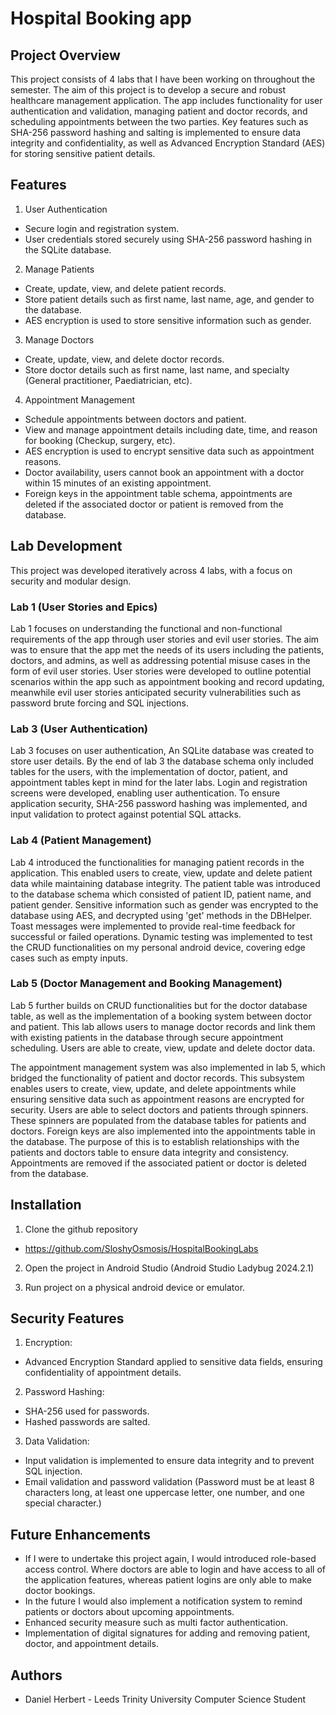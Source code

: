 # Hospital Booking app
## Project Overview

This project consists of 4 labs that I have been working on throughout the semester. The aim of this project is to develop a secure and robust healthcare management application. 
The app includes functionality for user authentication and validation, managing patient and doctor records, and scheduling appointments between the two parties.
Key features such as SHA-256 password hashing and salting is implemented to ensure data integrity and confidentiality, as well as Advanced Encryption Standard (AES) for storing sensitive patient details.

## Features

1. User Authentication
+ Secure login and registration system.
+ User credentials stored securely using SHA-256 password hashing in the SQLite database.

2. Manage Patients
+ Create, update, view, and delete patient records.
+ Store patient details such as first name, last name, age, and gender to the database.
+ AES encryption is used to store sensitive information such as gender.

3. Manage Doctors
+ Create, update, view, and delete doctor records.
+ Store doctor details such as first name, last name, and specialty (General practitioner, Paediatrician, etc).

4. Appointment Management
+ Schedule appointments between doctors and patient.
+ View and manage appointment details including date, time, and reason for booking (Checkup, surgery, etc).
+ AES encryption is used to encrypt sensitive data such as appointment reasons.
+ Doctor availability, users cannot book an appointment with a doctor within 15 minutes of an existing appointment.
+ Foreign keys in the appointment table schema, appointments are deleted if the associated doctor or patient is removed from the database.

## Lab Development

This project was developed iteratively across 4 labs, with a focus on security and modular design.

### Lab 1 (User Stories and Epics)

Lab 1 focuses on understanding the functional and non-functional requirements of the app through user stories and evil user stories.
The aim was to ensure that the app met the needs of its users including the patients, doctors, and admins, as well as addressing potential misuse cases in the form of evil user stories.
User stories were developed to outline potential scenarios within the app such as appointment booking and record updating, meanwhile evil user stories anticipated security vulnerabilities such as password brute forcing and SQL injections.

### Lab 3 (User Authentication)

Lab 3 focuses on user authentication, An SQLite database was created to store user details. By the end of lab 3 the database schema only included tables for the users, with the implementation of doctor, patient, and appointment tables kept in mind for the later labs.
Login and registration screens were developed, enabling user authentication. To ensure application security, SHA-256 password hashing was implemented, and input validation to protect against potential SQL attacks.

### Lab 4 (Patient Management)

Lab 4 introduced the functionalities for managing patient records in the application. This enabled users to create, view, update and delete patient data while maintaining database integrity.
The patient table was introduced to the database schema which consisted of patient ID, patient name, and patient gender. Sensitive information such as gender was encrypted to the database using AES, and decrypted using 'get' methods in the DBHelper.
Toast messages were implemented to provide real-time feedback for successful or failed operations. Dynamic testing was implemented to test the CRUD functionalities on my personal android device, covering edge cases such as empty inputs.

### Lab 5 (Doctor Management and Booking Management)

Lab 5 further builds on CRUD functionalities but for the doctor database table, as well as the implementation of a booking system between doctor and patient. This lab allows users to manage doctor records and link them with existing patients in the database through secure appointment scheduling.
Users are able to create, view, update and delete doctor data. 

The appointment management system was also implemented in lab 5, which bridged the functionality of patient and doctor records. This subsystem enables users to create, view, update, and delete appointments while ensuring sensitive data such as appointment reasons are encrypted for security.
Users are able to select doctors and patients through spinners. These spinners are populated from the database tables for patients and doctors.
Foreign keys are also implemented into the appointments table in the database. The purpose of this is to establish relationships with the patients and doctors table to ensure data integrity and consistency. Appointments are removed if the associated patient or doctor is deleted from the database.


## Installation

1. Clone the github repository
+ https://github.com/SloshyOsmosis/HospitalBookingLabs

2. Open the project in Android Studio (Android Studio Ladybug 2024.2.1)

3. Run project on a physical android device or emulator.

## Security Features

1. Encryption:
+ Advanced Encryption Standard applied to sensitive data fields, ensuring confidentiality of appointment details.

2. Password Hashing:
+ SHA-256 used for passwords.
+ Hashed passwords are salted.

3. Data Validation:
+ Input validation is implemented to ensure data integrity and to prevent SQL injection.
+ Email validation and password validation (Password must be at least 8 characters long, at least one uppercase letter, one number, and one special character.)

## Future Enhancements

+ If I were to undertake this project again, I would introduced role-based access control. Where doctors are able to login and have access to all of the application features, whereas patient logins are only able to make doctor bookings.
+ In the future I would also implement a notification system to remind patients or doctors about upcoming appointments. 
+ Enhanced security measure such as multi factor authentication.
+ Implementation of digital signatures for adding and removing patient, doctor, and appointment details.

## Authors
+ Daniel Herbert - Leeds Trinity University Computer Science Student